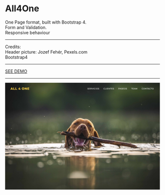 # All4One

One Page format, built with Bootstrap 4.<br/>
Form and Validation.<br/>
Responsive behaviour<br/>
<hr/>
Credits:<br/>
Header picture: Jozef Fehér, Pexels.com<br/>
Bootstrap4
<hr/>
<a href="https://agusprats.github.io/All4One/" target="new">SEE DEMO</a>
<hr/>
<img src="all4one.png">
